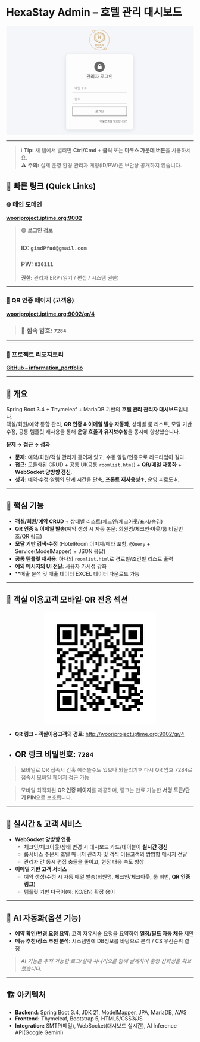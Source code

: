# HexaStay Admin – 호텔 관리 대시보드

<!-- 클릭 가능한 대표 이미지 (데모 링크로 이동) -->
<p align="center">
  <a href="http://wooriproject.iptime.org:9002/admin/login" target="_blank" rel="noopener">
    <img src="../assets/hexastay-admin-overview.png" width="820" alt="HexaStay Admin Overview">
  </a>
</p>

---

> ℹ️ **Tip:** 새 탭에서 열려면 **Ctrl/Cmd + 클릭** 또는 **마우스 가운데 버튼**을 사용하세요.  
> ⚠️ **주의:** 실제 운영 환경 관리자 계정(ID/PW)은 보안상 공개하지 않습니다.

## 🔗 빠른 링크 (Quick Links)

### 🌐 메인 도메인
[**wooriproject.iptime.org:9002**](http://wooriproject.iptime.org:9002)

> 🟢 **로그인 정보**  
> ### **ID:** `gimdPfud@gmail.com`  
> ### **PW:** `030111`  
> **권한:** 관리자 ERP (읽기 / 편집 / 시스템 권한)

---

### 🔑 QR 인증 페이지 (고객용)
[**wooriproject.iptime.org:9002/qr/4**](http://wooriproject.iptime.org:9002/qr/4)  

> ### 🔵 **접속 암호:** `7284`

---

### 📂 프로젝트 리포지토리
[**GitHub – information_portfolio**](https://github.com/WhiteSnake-MrBBoo/information_portfolio)

---

## 🧭 개요
Spring Boot 3.4 + Thymeleaf + MariaDB 기반의 **호텔 관리 관리자 대시보드**입니다.  
객실/회원/예약 통합 관리, **QR 인증 & 이메일 발송 자동화**, 상태별 룸 리스트, 모달 기반 수정, 공통 템플릿 재사용을 통해 **운영 효율과 유지보수성**을 동시에 향상했습니다.

**문제 → 접근 → 성과**
- **문제:** 예약/회원/객실 관리가 흩어져 있고, 수동 알림/인증으로 리드타임이 길다.  
- **접근:** 모듈화된 CRUD + 공통 UI(공통 `roomlist.html`) + **QR/메일 자동화** + **WebSocket 양방향 갱신**.  
- **성과:** 예약·수정·알림의 단계 시간을 단축, **프론트 재사용성↑**, 운영 피로도↓.

---

## 🧩 핵심 기능
- **객실/회원/예약 CRUD** + 상태별 리스트(체크인/체크아웃/표시/숨김)
- **QR 인증** & **이메일 발송**(예약 생성 시 자동 본문: 회원명/체크인·아웃/룸 비밀번호/QR 링크)
- **모달 기반 검색·수정** (HotelRoom 이미지/메타 포함, `@Query` + Service(ModelMapper) + JSON 응답)
- **공통 템플릿 재사용**: 하나의 `roomlist.html`로 경로별/조건별 리스트 출력
- **예외 메시지의 UI 전달**: 사용자 가시성 강화
- **매출 분석 및 매출 데이터 EXCEL 데이터 다운로드 가능

---

## 📱 객실 이용고객 모바일·QR 전용 섹션
<p align="center">
  <!-- QR 이미지(샘플): 클릭 시 QR URL로 이동 -->
  <a href="http://wooriproject.iptime.org:9002/qr/4" target="_blank" rel="noopener">
    <img src="../assets/hexastay-qr-sample.png" width="300" alt="HexaStay Mobile QR">
  </a>
</p>
 
- **QR 링크 - 객실이용고객의 경로**: http://wooriproject.iptime.org:9002/qr/4 
- ## **QR 링크 비밀번호**:   `7284`
> 모바일로 QR 접속시 간혹 에러뜰수도 있으나 되돌리기후 다시 QR 암호 7284로 접속시 모바일 페이지 접근 가능 

> 모바일 최적화된 **QR 인증 페이지**를 제공하며, 링크는 만료 가능한 **서명 토큰/단기 PIN**으로 보호됩니다.

---

## 🔄 실시간 & 고객 서비스
- **WebSocket 양방향 연동**
  - 체크인/체크아웃/상태 변경 시 대시보드 카드/테이블이 **실시간 갱신**
  - 룸서비스 주문시 호텔 매니저 관리자 및 객식 이용고객의 쌍방향 메시지 전달  
  - 관리자 간 동시 편집 충돌을 줄이고, 현장 대응 속도 향상
- **이메일 기반 고객 서비스**  
  - 예약 생성/수정 시 자동 메일 발송(회원명, 체크인/체크아웃, 룸 비번, **QR 인증 링크**)  
  - 템플릿 기반 다국어(예: KO/EN) 확장 용이

---

## 🤖 AI 자동화(옵션 기능)
- **예약 확인/변경 요청 요약**: 고객 자유서술 요청을 요약하여 **일정/필드 자동 채움** 제안  
- **메뉴 추천/장소 추천 분석**: 시스템안에 DB정보를 바탕으로 분석 / CS 우선순위 결정  

> *AI 기능은 추적 가능한 로그/실패 시나리오를 함께 설계하여 운영 신뢰성을 확보했습니다.*

---

## 🏗 아키텍처
- **Backend:** Spring Boot 3.4, JDK 21, ModelMapper, JPA, MariaDB, AWS  
- **Frontend:** Thymeleaf, Bootstrap 5, HTML5/CSS3/JS  
- **Integration:** SMTP(메일), WebSocket(대시보드 실시간), AI Inference API(Google Gemini)


